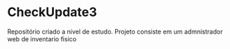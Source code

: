 # CheckUpdate3
Repositório criado a nivel de estudo. Projeto consiste em um admnistrador web de inventario fisico

